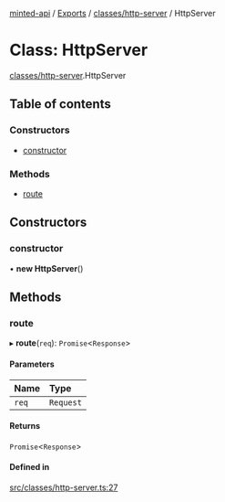 [minted-api](../README.md) / [Exports](../modules.md) / [classes/http-server](../modules/classes_http_server.md) / HttpServer

# Class: HttpServer

[classes/http-server](../modules/classes_http_server.md).HttpServer

## Table of contents

### Constructors

- [constructor](classes_http_server.HttpServer.md#constructor)

### Methods

- [route](classes_http_server.HttpServer.md#route)

## Constructors

### constructor

• **new HttpServer**()

## Methods

### route

▸ **route**(`req`): `Promise`<`Response`\>

#### Parameters

| Name | Type |
| :------ | :------ |
| `req` | `Request` |

#### Returns

`Promise`<`Response`\>

#### Defined in

[src/classes/http-server.ts:27](https://github.com/ianzepp/minted-api-ts/blob/ce6db2f/src/classes/http-server.ts#L27)

